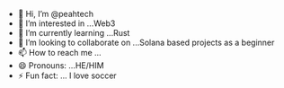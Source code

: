 - 👋 Hi, I’m @peahtech
- 👀 I’m interested in ...Web3
- 🌱 I’m currently learning ...Rust
- 💞️ I’m looking to collaborate on ...Solana based projects as a beginner
- 📫 How to reach me ... 
- 😄 Pronouns: ...HE/HIM
- ⚡ Fun fact: ... I love soccer

<!---
peahtech/peahtech is a ✨ special ✨ repository because its `README.md` (this file) appears on your GitHub profile.
You can click the Preview link to take a look at your changes.
--->

